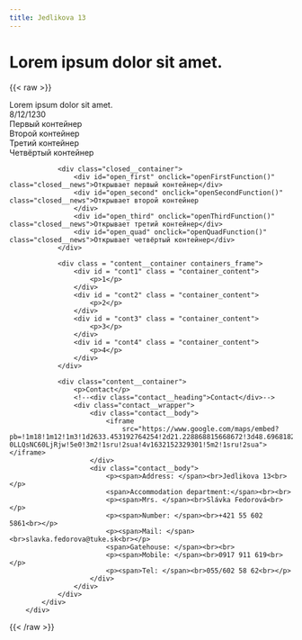 ```yaml
---
title: Jedlikova 13
---
```

# Lorem ipsum dolor sit amet.

{{< raw >}}
<div class="content">
			<div class="container">
				<div class="content__container">
					<div class="news__header">
						<div class="news__heading">Lorem ipsum dolor sit amet.</div>
						<div class="news__date">8/12/1230</div>
					</div>
					<div id="first" class="news__body">Первый контейнер</div>
					<div id="second" class="news__body">Второй контейнер</div>
					<div id="third" class="news__body">Третий контейнер</div>
					<div id="quad" class="news__body">Четвёртый контейнер</div>
				</div>

				<div class="closed__container">
					<div id="open_first" onclick="openFirstFunction()" class="closed__news">Открывает первый контейнер</div>
					<div id="open_second" onclick="openSecondFunction()" class="closed__news">Открывает второй контейнер
					</div>
					<div id="open_third" onclick="openThirdFunction()" class="closed__news">Открывает третий контейнер</div>
					<div id="open_quad" onclick="openQuadFunction()" class="closed__news">Открывает четвёртый контейнер</div>
				</div>

                <div class = "content__container containers_frame">
                    <div id = "cont1" class = "container_content">
                        <p>1</p>
                    </div>
                    <div id = "cont2" class = "container_content">
                        <p>2</p>
                    </div>
                    <div id = "cont3" class = "container_content">
                        <p>3</p>
                    </div>
                    <div id = "cont4" class = "container_content">
                        <p>4</p>
                    </div>
                </div>

				<div class="content__container">
					<p>Contact</p>
					<!--<div class="contact__heading">Contact</div>-->
					<div class="contact__wrapper">
						<div class="contact__body">
							<iframe
								src="https://www.google.com/maps/embed?pb=!1m18!1m12!1m3!1d2633.453192764254!2d21.228868815668672!3d48.69681827927203!2m3!1f0!2f0!3f0!3m2!1i1024!2i768!4f13.1!3m3!1m2!1s0x473ee01e9e56e547%3A0xbf2c126bccea22b0!2zSmVkbMOta292YSAxMDg3LzEzLCAwNDAgMTEgS2_FoWljZSwg0KHQu9C-0LLQsNC60LjRjw!5e0!3m2!1sru!2sua!4v1632152329301!5m2!1sru!2sua"></iframe>
						</div>
						<div class="contact__body">
							<p><span>Address: </span><br>Jedlikova 13<br></p>
							<span>Accommodation department:</span><br><br>
							<p><span>Mrs. </span><br>Slávka Fedorová<br></p>
							<p><span>Number: </span><br>+421 55 602 5861<br></p>
							<p><span>Mail: </span><br>slavka.fedorova@tuke.sk<br></p>
							<span>Gatehouse: </span><br><br>
							<p><span>Mobile: </span><br>0917 911 619<br></p>
							<p><span>Tel: </span><br>055/602 58 62<br></p>
						</div>
					</div>
				</div>
			</div>
		</div>
<script src="/JS/basic.js"></script>
<script src = "/JS/sk.js"></script>
{{< /raw >}}